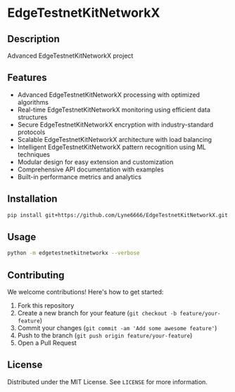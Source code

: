 # EdgeTestnetKitNetworkX

## Description

Advanced EdgeTestnetKitNetworkX project

## Features

- Advanced EdgeTestnetKitNetworkX processing with optimized algorithms
- Real-time EdgeTestnetKitNetworkX monitoring using efficient data structures
- Secure EdgeTestnetKitNetworkX encryption with industry-standard protocols
- Scalable EdgeTestnetKitNetworkX architecture with load balancing
- Intelligent EdgeTestnetKitNetworkX pattern recognition using ML techniques
- Modular design for easy extension and customization
- Comprehensive API documentation with examples
- Built-in performance metrics and analytics
## Installation

```bash
pip install git+https://github.com/Lyne6666/EdgeTestnetKitNetworkX.git
```

## Usage

```bash
python -m edgetestnetkitnetworkx --verbose
```

## Contributing

We welcome contributions! Here's how to get started:

1. Fork this repository
2. Create a new branch for your feature (`git checkout -b feature/your-feature`)
3. Commit your changes (`git commit -am 'Add some awesome feature'`)
4. Push to the branch (`git push origin feature/your-feature`)
5. Open a Pull Request

## License

Distributed under the MIT License. See `LICENSE` for more information.
